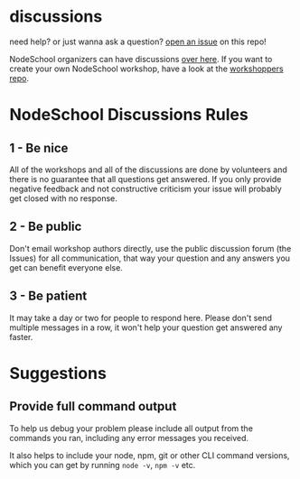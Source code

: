 discussions
===========

need help? or just wanna ask a question? [open an issue](https://github.com/nodeschool/discussions/issues) on this repo!

NodeSchool organizers can have discussions [over here](https://github.com/nodeschool/organizers). If you want to create your own NodeSchool workshop, have a look at the [workshoppers repo](https://github.com/nodeschool/workshoppers).

# NodeSchool Discussions Rules

## 1 - Be nice

All of the workshops and all of the discussions are done by volunteers and there is no guarantee that all questions get answered. If you only provide negative feedback and not constructive criticism your issue will probably get closed with no response.

## 2 - Be public

Don't email workshop authors directly, use the public discussion forum (the Issues) for all communication, that way your question and any answers you get can benefit everyone else.

## 3 - Be patient

It may take a day or two for people to respond here. Please don't send multiple messages in a row, it won't help your question get answered any faster.

# Suggestions

## Provide full command output

To help us debug your problem please include all output from the commands you ran, including any error messages you received.

It also helps to include your node, npm, git or other CLI command versions, which you can get by running `node -v`, `npm -v` etc.
